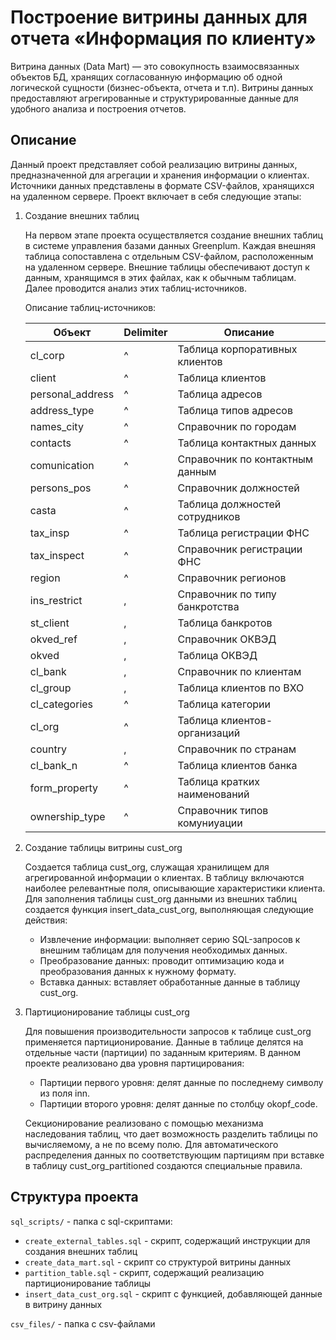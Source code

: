 # Построение витрины данных для отчета «Информация по клиенту»
Витрина данных (Data Mart) — это совокупность взаимосвязанных объектов БД, хранящих согласованную
информацию об одной логической сущности (бизнес-объекта, отчета и т.п). Витрины данных предоставляют агрегированные и структурированные данные для удобного анализа и построения отчетов.
## Описание
Данный проект представляет собой реализацию витрины данных, предназначенной для агрегации и хранения информации о клиентах. Источники данных представлены в формате CSV-файлов, хранящихся на удаленном сервере. Проект включает в себя следующие этапы:
1. Создание внешних таблиц

    На первом этапе проекта осуществляется создание внешних таблиц в системе управления базами данных Greenplum. Каждая внешняя таблица сопоставлена с отдельным CSV-файлом, расположенным на удаленном сервере. Внешние таблицы обеспечивают доступ к данным, хранящимся в этих файлах, как к обычным таблицам. Далее проводится анализ этих таблиц-источников.

    Описание таблиц-источников:

    | Объект | Delimiter | Описание |
    |--------|-----------|----------|
    | cl_corp | ^ | Таблица корпоративных клиентов |
    | client | ^ | Таблица клиентов |
    | personal_address | ^ | Таблица адресов |
    | address_type | ^ | Таблица типов адресов |
    | names_city | ^ | Справочник по городам |
    | contacts | ^ | Таблица контактных данных |
    | comunication | ^ | Справочник по контактным данным |
    | persons_pos | ^ | Справочник должностей |
    | casta | ^ | Таблица должностей сотрудников |
    | tax_insp | ^ | Таблица регистрации ФНС |
    | tax_inspect | ^ | Справочник регистрации ФНС |
    | region | ^ | Справочник регионов |
    | ins_restrict | , | Справочник по типу банкротства |
    | st_client | , | Таблица банкротов |
    | okved_ref | , | Справочник ОКВЭД |
    | okved | , | Таблица ОКВЭД |
    | cl_bank | , | Справочник по клиентам |
    | cl_group | , | Таблица клиентов по ВХО |
    | cl_categories | ^ | Таблица категории | клиента |
    | cl_org | ^ | Таблица клиентов-организаций |
    | country | , | Справочник по странам |
    | cl_bank_n | ^ | Таблица клиентов банка |
    | form_property | ^ | Таблица кратких наименований |
    | ownership_type | ^ | Справочник типов комуниуации |
2. Создание таблицы витрины cust_org

   Создается таблица cust_org, служащая хранилищем для агрегированной информации о клиентах. В таблицу включаются наиболее релевантные поля, описывающие характеристики клиента. Для заполнения таблицы cust_org данными из внешних таблиц создается функция insert_data_cust_org, выполняющая следующие действия:
    - Извлечение информации: выполняет серию SQL-запросов к внешним таблицам для получения необходимых данных. 
    - Преобразование данных: проводит оптимизацию кода и преобразования данных к нужному формату.
    - Вставка данных: вставляет обработанные данные в таблицу cust_org.
4. Партиционирование таблицы cust_org

    Для повышения производительности запросов к таблице cust_org применяется партиционирование. Данные в таблице делятся на отдельные части (партиции) по заданным критериям. В данном проекте реализовано два уровня партицирования:
    - Партиции первого уровня: делят данные по последнему символу из поля inn.
    - Партиции второго уровня: делят данные по столбцу okopf_code.

    Секционирование реализовано с помощью механизма наследования таблиц, что дает возможность разделить таблицы по вычисляемому, а не по всему полю. Для автоматического распределения данных по соответствующим партициям при вставке в таблицу cust_org_partitioned создаются специальные правила. 

## Структура проекта
```sql_scripts/``` - папка с sql-скриптами:
- ```create_external_tables.sql``` - скрипт, содержащий инструкции для создания внешних таблиц
- ```create_data_mart.sql``` - скрипт со структурой витрины данных
- ```partition_table.sql``` - скрипт, содержащий реализацию партиционирование таблицы
- ```insert_data_cust_org.sql``` - скрипт с функцией, добавляющей данные в витрину данных

```csv_files/``` - папка с csv-файлами

